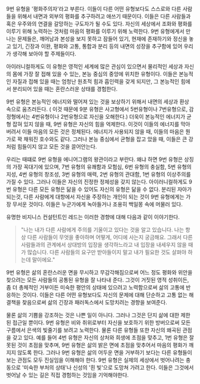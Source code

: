 9번 유형을 '평화주의자'라고 부른다. 이들이 다른 어떤 유형보다도 스스로와 다른 사람들을 위해서 내면과 외부의 평화를 추구하려고 애쓰기 때문이다. 이들은 다른 사람들과 혹은 우주와의 연결을 갈망하는 구도자가 될 수도 있다. 자신의 세상에서 조화와 평화를 이루기 위해 노력하는 것처럼 마음의 평화를 이루기 위해 노력한다. 9번 유형에게서 만나는 문제들은, 깨어남과 본성을 보지 못하고 잠들어 있기, 현재에 존재하기와 정신을 놓고 있기, 긴장과 이완, 평화와 고통, 통합과 분리 등의 내면의 성장을 추구함에 있어 우리가 생각해 보아야 할 주제들이다.

아이러니컬하게도 이 유형은 영적인 세계에 많은 관심이 있으면서 물리적인 세상과 자신의 몸에 가장 잘 접해 있을 수 있는, 본능 중심의 중앙에 위치한 유형이다. 이들은 본능적인 자질과 접해 있을 때는 엄청난 원초적 힘과 흡인력을 갖게 되지만, 그 본능적인 힘에서 분리되어 있을 때는 혼란스러운 상태를 경험한다.

9번 유형은 본능적인 에너지와 떨어져 있는 것을 보상하기 위해서 내면의 세상과 환상 속으로 움츠러든다. ( 이것 때문에 9분 유형은 사고형에서 5번유형이나 7번유형으로, 감정형에서는 4번유형이나 2번유형으로 자신을 오해한다.) 더욱이 본능적인 에너지가 균형 잡혀 있지 않을 때, 9번 유형은 자신의 힘을 억제한다. 이것이 이들의 에너지를 막아 버려서 이들 마음의 모든 것은 정체된다. 에너지가 사용되지 않을 때, 이들의 마음은 뭔가로 꽉 채워진 호수와도 같다. 그러나 본능 중심에서 균형을 잡고 았을 때, 이들은 큰 강처럼 힘들이지 않고 모든 것을 끌어안는다.

우리는 때떄로 9번 유형을 에니어그램의 왕관이라고 부란다. 왜냐 하면 9번 유형은 상징의 가장 꼭대기에 있으며, 7번 유형의 유쾌함과 모험심, 6번 유형의 충실함, 5번 유형의 지성, 4번 유형의 창조성, 3번 유형의 매력,  2번 유형의 관대함, 1번 유형의 이상주의를 가질 수 있다. 그러나 이들은 자신의 진정한 정체성을 갖지 않는다. 아이러니컬하게도 9번 유형은 다른 모든 유형은 닮을 수 있어도 자신의 유형은 닮을 수 없다. 분리된 자아가 되는것, 다른 사람에게 대항에서 자신을 주장하는 개인이 되는 것이 9번 유형에게는 가장 무서운 것이다. 이들은 누군가에게 녹아들거나 조용히 백일몽 속에 머물러 있다.

유명한 비지니스 컨설턴트인 레드는 이러한 경향에 대해 다음과 같이 이야기한다.

> "나는 내가 다른 사람에게 주의를 기울이고 있다는 것을 알고 있습니다. 나는 항상 다른 사람들이 무엇을 좋아하며 어떻게, 어디에 사는지 궁금해요. 그래서 다른 사람들과의 관계에서 상대방의 입장을 생각하느라고 내 입장을 내세우지 않을 때가 많습니다. 다른 사람들의 요구만 받아들이지 말고 내가 필요한 것도 살펴야 하는데 말이에요."

9번 유형은 삶의 혼란스러운 면을 무시하고 무감각해짐으로써 어느 정도 평화와 위안을 찾으려는 모든 사람들의 공통된 유형을 잘 나타내 준다. 그것이 거짓된 영적 성취이든, 좀 더 총체적인 거부이든 미숙한 평안의 상태에 있으려고 노력함으로써 삶의 고통에 반응하는 것이다. 이들은 다른 어떤 유형보다도 자신의 문제에 대해 단순하고 고통 없는 해결책을 찾음으로써 삶의 긴장과 패러독스에서 도망치려는 경향을 보여준다.

물론 삶의 기쁨을 강조하는 것은 나쁜 일이 아니다. 그러나 그것은 단지 삶에 대한 제한된 접근일 뿐이다. 9번 유형은 비와 취위로부터 자신을 보호하기 위한 방버으로써 모든 구름에서 은색의 빛줄기를 보려고 노력한다. 물론 다른 유형들 또한 자신의 왜곡된 관점을 갖고 있다. 예를 들어 4번 유형은 자신의 상처와 희생에 초점을 맞추고, 1번 유형은 잘못된 것이 초점을 맞추며, 9번 유형은 삶의 밝은 면에 초점을 맞추어서 마음의 평화가 깨지지 않도록 한다. 그러나 9번 유형은 삶의 어두운 면을 거부하기 보다는 다른 유형들이 보는 관점도 모두 진실임을 이해해야 한다. 9번 유형은 실제의 세상에서 벗어나려는 충동으로 '미숙한 부처의 상태'나 신성의 '흰 빛'으로 도망쳐 가려고 한다. 이들은 그것에서 벗어날 수 있는 길은 직접 경험하는 것임을 기억해야한다.
